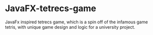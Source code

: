 # JavaFX-tetrecs-game
JavaFx inspired tetrecs game, which is a spin off of the infamous game tetris, with unique game design and logic for a university project.
